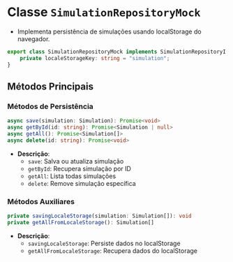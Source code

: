 # Classe `SimulationRepositoryMock`
- Implementa persistência de simulações usando localStorage do navegador.

```typescript
export class SimulationRepositoryMock implements SimulationRepositoryI {
    private localeStorageKey: string = "simulation";
}
```

## Métodos Principais

### Métodos de Persistência
```typescript
async save(simulation: Simulation): Promise<void>
async getById(id: string): Promise<Simulation | null>
async getAll(): Promise<Simulation[]>
async delete(id: string): Promise<void>
```
- **Descrição**:
    - `save`: Salva ou atualiza simulação
    - `getById`: Recupera simulação por ID
    - `getAll`: Lista todas simulações
    - `delete`: Remove simulação específica

### Métodos Auxiliares
```typescript
private savingLocaleStorage(simulation: Simulation[]): void
private getAllFromLocaleStorage(): Simulation[]
```
- **Descrição**:
    - `savingLocaleStorage`: Persiste dados no localStorage
    - `getAllFromLocaleStorage`: Recupera dados do localStorage 